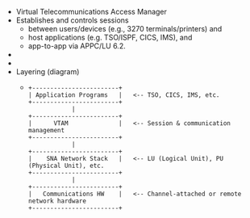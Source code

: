 - Virtual Telecommunications Access Manager
- Establishes and controls sessions
	- between users/devices (e.g., 3270 terminals/printers) and
	- host applications (e.g. TSO/ISPF, CICS, IMS), and
	- app-to-app via APPC/LU 6.2.
-
-
- Layering (diagram)
	- ```
	  +------------------------+
	  | Application Programs   |   <-- TSO, CICS, IMS, etc.
	  +------------------------+
	              |
	  +------------------------+
	  |      VTAM              |   <-- Session & communication management
	  +------------------------+
	              |
	  +------------------------+
	  |    SNA Network Stack   |   <-- LU (Logical Unit), PU (Physical Unit), etc.
	  +------------------------+
	              |
	  +------------------------+
	  |   Communications HW    |   <-- Channel-attached or remote network hardware
	  +------------------------+
	  ```